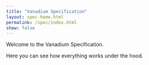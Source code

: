 ```yaml
---
title: "Vanadium Specification"
layout: spec-home.html
permalink: /spec/index.html
show: false
---
```


Welcome to the Vanadium Specification.

Here you can see how everything works under the hood.
